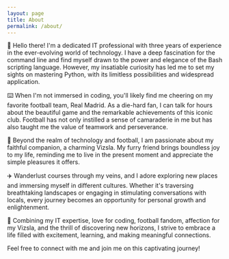 ```yaml
---
layout: page
title: About
permalink: /about/
---
```


👋 Hello there! I'm a dedicated IT professional with three years of experience in the ever-evolving world of technology. I have a deep fascination for the command line and find myself drawn to the power and elegance of the Bash scripting language. However, my insatiable curiosity has led me to set my sights on mastering Python, with its limitless possibilities and widespread application.

⌨️ When I'm not immersed in coding, you'll likely find me cheering on my favorite football team, Real Madrid. As a die-hard fan, I can talk for hours about the beautiful game and the remarkable achievements of this iconic club. Football has not only instilled a sense of camaraderie in me but has also taught me the value of teamwork and perseverance.

🐾 Beyond the realm of technology and football, I am passionate about my faithful companion, a charming Vizsla. My furry friend brings boundless joy to my life, reminding me to live in the present moment and appreciate the simple pleasures it offers.

✈️ Wanderlust courses through my veins, and I adore exploring new places and immersing myself in different cultures. Whether it's traversing breathtaking landscapes or engaging in stimulating conversations with locals, every journey becomes an opportunity for personal growth and enlightenment.

🌟 Combining my IT expertise, love for coding, football fandom, affection for my Vizsla, and the thrill of discovering new horizons, I strive to embrace a life filled with excitement, learning, and making meaningful connections.

Feel free to connect with me and join me on this captivating journey!

